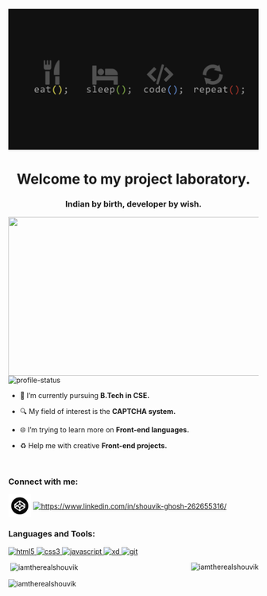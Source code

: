 ![logo](https://github.com/IamtherealShouvik/IamtherealShouvik/blob/main/ESCR%5B1%5D.png)
<h1 align="center">Welcome to my project laboratory.</h1>
<h3 align="center">Indian by birth, developer by wish.</h3>

<img src="https://camo.githubusercontent.com/14445d6010612a62eb02bfb38aa7d8557e7995c2c106be845851ac718af8ad23/68747470733a2f2f692e70696e696d672e636f6d2f6f726967696e616c732f62352f66642f33662f62356664336662653938343130336530386239343832343731343834333934622e676966" height=320 width=560 align="right" border-radius=8/>
<br>
<p align="left"> <img src="https://komarev.com/ghpvc/?username=iamtherealshouvik&label=Profile%20views&color=ff0000&style=flat" alt="profile-status" /> </p>

- 📑 I’m currently pursuing **B.Tech in CSE.**

- 🔍 My field of interest is the **CAPTCHA system.**

- 🌐 I’m trying to learn more on **Front-end languages.**

- ♻️ Help me with creative **Front-end projects.**
<br>
<h3 align="left">Connect with me:</h3>
<p align="left">
<a href="https://codepen.io/https://codepen.io/iamtherealshouvik" target="blank"><img align="center" src="https://github.com/IamtherealShouvik/GIF/blob/main/icon-codepen-WoB.png" alt="https://codepen.io/iamtherealshouvik" height="46" width="46" /></a>
<a href="https://linkedin.com/in/https://www.linkedin.com/in/shouvik-ghosh-262655316/" target="blank"><img align="center" src="https://raw.githubusercontent.com/rahuldkjain/github-profile-readme-generator/master/src/images/icons/Social/linked-in-alt.svg" alt="https://www.linkedin.com/in/shouvik-ghosh-262655316/" height="30" width="40" /></a>
</p>

<h3 align="left">Languages and Tools:</h3>
<p align="left"> 
<a href="https://www.w3.org/html/" target="_blank" rel="noreferrer"> <img src="https://camo.githubusercontent.com/2954ea4a115a41aa827202678e66d768cb9d66da547d56dba504a62c79019741/68747470733a2f2f6c6f676f73706e672e6f72672f646f776e6c6f61642f68746d6c2d352f6c6f676f2d68746d6c2d352d323034382e706e67" alt="html5" width="40" height="40"/> </a> 
<a href="https://www.w3schools.com/css/" target="_blank" rel="noreferrer"> <img src="https://camo.githubusercontent.com/f77cfbb88d1aaa466279461ee557b0de66fff9673368b627c6a378e51cd57cfe/68747470733a2f2f6c6f676f73706e672e6f72672f646f776e6c6f61642f6373732d332f6c6f676f2d6373732d332d323034382e706e67" alt="css3" width="40" height="40"/> </a> 
<a href="https://developer.mozilla.org/en-US/docs/Web/JavaScript" target="_blank" rel="noreferrer"> 
<img src="https://camo.githubusercontent.com/64c5e4451254f99e9bd2558666c34a327c5df5edb6e34b31b5a42c0b062718f1/68747470733a2f2f6c6f676f73706e672e6f72672f646f776e6c6f61642f6a6176617363726970742f6c6f676f2d6a6176617363726970742d69636f6e2d313032342e706e67" alt="javascript" width="48" height="40"/> </a> 
<a href="https://www.adobe.com/products/xd.html" target="_blank" rel="noreferrer"/> 
  <img src="https://camo.githubusercontent.com/522f3981be32e0171a02eeaebaf0e8516f019da56fbae34a3962df0ceb3100e7/68747470733a2f2f7365656b6c6f676f2e636f6d2f696d616765732f412f61646f62652d78642d6c6f676f2d363433363445334132342d7365656b6c6f676f2e636f6d2e706e67" alt="xd" width="40" height="40" /> </a> 
<a href="https://git-scm.com/" target="_blank" rel="noreferrer"> <img src="https://www.vectorlogo.zone/logos/git-scm/git-scm-icon.svg" alt="git" width="40" height="40"/> </a> </p>

<p><img align="right" src="https://github-readme-stats.vercel.app/api/top-langs/?username=IamtherealShouvik&layout=donut-vertical&theme=highcontrast" alt="iamtherealshouvik" /></p>

<p>&nbsp;<img align="center" src="https://github-readme-stats.vercel.app/api?username=iamtherealshouvik&show_icons=true&locale=en&theme=vision-friendly-dark&card_width=500" alt="iamtherealshouvik" /></p>

<p><img align="center" src="https://github-readme-streak-stats.herokuapp.com/?user=iamtherealshouvik&theme=onedark-duo&card_width=504" alt="iamtherealshouvik" /></p>
